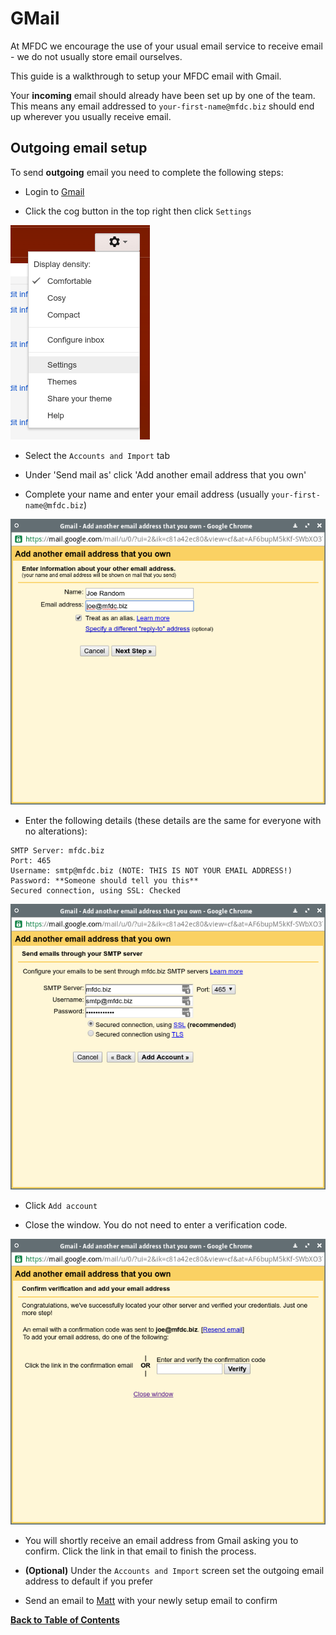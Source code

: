 GMail
=====
At MFDC we encourage the use of your usual email service to receive email - we do not usually store email ourselves.

This guide is a walkthrough to setup your MFDC email with Gmail.

Your **incoming** email should already have been set up by one of the team. This means any email addressed to `your-first-name@mfdc.biz` should end up wherever you usually receive email.


Outgoing email setup
--------------------
To send **outgoing** email you need to complete the following steps:


* Login to [Gmail](http://mail.google.com)


* Click the cog button in the top right then click `Settings`

![Cog button](img/gmail/01-cog.png)


* Select the `Accounts and Import` tab


* Under 'Send mail as' click 'Add another email address that you own'


* Complete your name and enter your email address (usually `your-first-name@mfdc.biz`)

![Basic email details window](img/gmail/02-email.png)


* Enter the following details (these details are the same for everyone with no alterations):

```
SMTP Server: mfdc.biz
Port: 465
Username: smtp@mfdc.biz (NOTE: THIS IS NOT YOUR EMAIL ADDRESS!)
Password: **Someone should tell you this**
Secured connection, using SSL: Checked
```

![SMTP details](img/gmail/03-smtp.png)


* Click `Add account`


* Close the window. You do not need to enter a verification code.

![Confirm window](img/gmail/04-confirm.png)


* You will shortly receive an email address from Gmail asking you to confirm. Click the link in that email to finish the process.

* **(Optional)** Under the `Accounts and Import` screen set the outgoing email address to default if you prefer

* Send an email to [Matt](mailto:matt@mfdc.biz) with your newly setup email to confirm


**[Back to Table of Contents](../README.md)**
